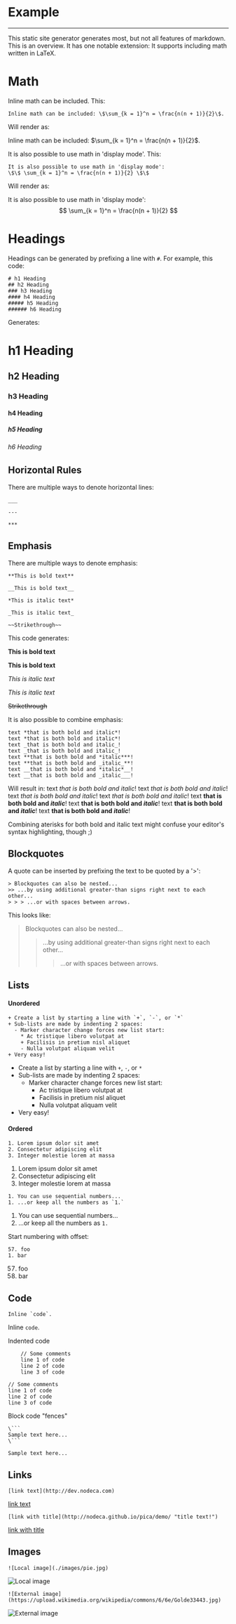 # Example
---

This static site generator generates most, but not all features of markdown. This is an overview. It has one notable extension: It supports including math written in LaTeX.


# Math

Inline math can be included. This:

```
Inline math can be included: \$\sum_{k = 1}^n = \frac{n(n + 1)}{2}\$.
```

Will render as:

Inline math can be included: $\sum_{k = 1}^n = \frac{n(n + 1)}{2}$.

It is also possible to use math in 'display mode'. This:

```
It is also possible to use math in 'display mode':
\$\$ \sum_{k = 1}^n = \frac{n(n + 1)}{2} \$\$
```

Will render as:

It is also possible to use math in 'display mode':
$$ \sum_{k = 1}^n = \frac{n(n + 1)}{2} $$


# Headings

Headings can be generated by prefixing a line with `#`. For example, this code:
```
# h1 Heading
## h2 Heading
### h3 Heading
#### h4 Heading
##### h5 Heading
###### h6 Heading
```

Generates:

# h1 Heading
## h2 Heading
### h3 Heading
#### h4 Heading
##### h5 Heading
###### h6 Heading


## Horizontal Rules

There are multiple ways to denote horizontal lines:

```
___

---

***
```


## Emphasis

There are multiple ways to denote emphasis:
```
**This is bold text**

__This is bold text__

*This is italic text*

_This is italic text_

~~Strikethrough~~
```

This code generates:

**This is bold text**

__This is bold text__

*This is italic text*

_This is italic text_

~~Strikethrough~~

It is also possible to combine emphasis:
```
text *that is both bold and italic*!
text *that is both bold and italic*!
text _that is both bold and italic_!
text _that is both bold and italic_!
text **that is both bold and *italic***!
text **that is both bold and _italic_**!
text __that is both bold and *italic*__!
text __that is both bold and _italic___!
```

Will result in:
text *that is both bold and italic*!
text *that is both bold and italic*!
text _that is both bold and italic_!
text _that is both bold and italic_!
text **that is both bold and *italic***!
text **that is both bold and _italic_**!
text __that is both bold and *italic*__!
text __that is both bold and _italic___!

Combining aterisks for both bold and italic text might confuse your editor's syntax highlighting, though ;)


## Blockquotes

A quote can be inserted by prefixing the text to be quoted by a '>':
```
> Blockquotes can also be nested...
>> ...by using additional greater-than signs right next to each other...
> > > ...or with spaces between arrows.
```

This looks like:
> Blockquotes can also be nested...
>> ...by using additional greater-than signs right next to each other...
> > > ...or with spaces between arrows.


## Lists

#### Unordered

```
+ Create a list by starting a line with `+`, `-`, or `*`
+ Sub-lists are made by indenting 2 spaces:
  - Marker character change forces new list start:
    * Ac tristique libero volutpat at
    + Facilisis in pretium nisl aliquet
    - Nulla volutpat aliquam velit
+ Very easy!
```

+ Create a list by starting a line with `+`, `-`, or `*`
+ Sub-lists are made by indenting 2 spaces:
  - Marker character change forces new list start:
    * Ac tristique libero volutpat at
    + Facilisis in pretium nisl aliquet
    - Nulla volutpat aliquam velit
+ Very easy!

#### Ordered

```
1. Lorem ipsum dolor sit amet
2. Consectetur adipiscing elit
3. Integer molestie lorem at massa
```

1. Lorem ipsum dolor sit amet
2. Consectetur adipiscing elit
3. Integer molestie lorem at massa

```
1. You can use sequential numbers...
1. ...or keep all the numbers as `1.`
```

1. You can use sequential numbers...
1. ...or keep all the numbers as `1.`

Start numbering with offset:
```
57. foo
1. bar
```

57. foo
1. bar


## Code

```
Inline `code`.
```

Inline `code`.

Indented code
```
    // Some comments
    line 1 of code
    line 2 of code
    line 3 of code
```

    // Some comments
    line 1 of code
    line 2 of code
    line 3 of code

Block code "fences"
```
\```
Sample text here...
\```
```

```
Sample text here...
```


## Links

```
[link text](http://dev.nodeca.com)
```

[link text](http://dev.nodeca.com)

```
[link with title](http://nodeca.github.io/pica/demo/ "title text!")
```

[link with title](http://nodeca.github.io/pica/demo/ "title text!")


## Images

```
![Local image](./images/pie.jpg)
```

![Local image](./images/pie.jpg)

```
![External image](https://upload.wikimedia.org/wikipedia/commons/6/6e/Golde33443.jpg)
```

![External image](https://upload.wikimedia.org/wikipedia/commons/6/6e/Golde33443.jpg)
